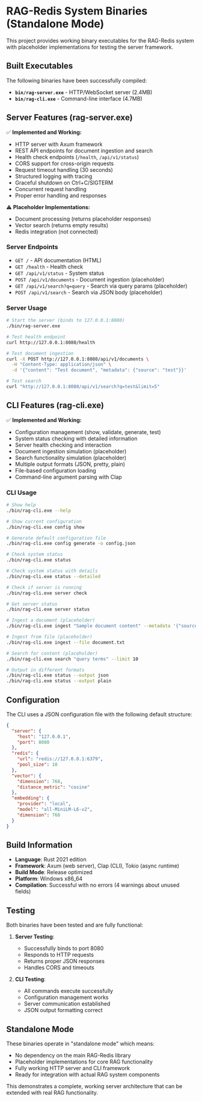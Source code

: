 # RAG-Redis System Binaries (Standalone Mode)

This project provides working binary executables for the RAG-Redis system with placeholder implementations for testing the server framework.

## Built Executables

The following binaries have been successfully compiled:

- **`bin/rag-server.exe`** - HTTP/WebSocket server (2.4MB)
- **`bin/rag-cli.exe`** - Command-line interface (4.7MB)

## Server Features (rag-server.exe)

✅ **Implemented and Working:**
- HTTP server with Axum framework
- REST API endpoints for document ingestion and search
- Health check endpoints (`/health`, `/api/v1/status`)
- CORS support for cross-origin requests
- Request timeout handling (30 seconds)
- Structured logging with tracing
- Graceful shutdown on Ctrl+C/SIGTERM
- Concurrent request handling
- Proper error handling and responses

⚠️ **Placeholder Implementations:**
- Document processing (returns placeholder responses)
- Vector search (returns empty results)
- Redis integration (not connected)

### Server Endpoints

- `GET /` - API documentation (HTML)
- `GET /health` - Health check
- `GET /api/v1/status` - System status
- `POST /api/v1/documents` - Document ingestion (placeholder)
- `GET /api/v1/search?q=query` - Search via query params (placeholder)
- `POST /api/v1/search` - Search via JSON body (placeholder)

### Server Usage

```bash
# Start the server (binds to 127.0.0.1:8080)
./bin/rag-server.exe

# Test health endpoint
curl http://127.0.0.1:8080/health

# Test document ingestion
curl -X POST http://127.0.0.1:8080/api/v1/documents \
  -H "Content-Type: application/json" \
  -d '{"content": "Test document", "metadata": {"source": "test"}}'

# Test search
curl "http://127.0.0.1:8080/api/v1/search?q=test&limit=5"
```

## CLI Features (rag-cli.exe)

✅ **Implemented and Working:**
- Configuration management (show, validate, generate, test)
- System status checking with detailed information
- Server health checking and interaction
- Document ingestion simulation (placeholder)
- Search functionality simulation (placeholder)
- Multiple output formats (JSON, pretty, plain)
- File-based configuration loading
- Command-line argument parsing with Clap

### CLI Usage

```bash
# Show help
./bin/rag-cli.exe --help

# Show current configuration
./bin/rag-cli.exe config show

# Generate default configuration file
./bin/rag-cli.exe config generate -o config.json

# Check system status
./bin/rag-cli.exe status

# Check system status with details
./bin/rag-cli.exe status --detailed

# Check if server is running
./bin/rag-cli.exe server check

# Get server status
./bin/rag-cli.exe server status

# Ingest a document (placeholder)
./bin/rag-cli.exe ingest "Sample document content" --metadata '{"source": "test"}'

# Ingest from file (placeholder)
./bin/rag-cli.exe ingest --file document.txt

# Search for content (placeholder)
./bin/rag-cli.exe search "query terms" --limit 10

# Output in different formats
./bin/rag-cli.exe status --output json
./bin/rag-cli.exe status --output plain
```

## Configuration

The CLI uses a JSON configuration file with the following default structure:

```json
{
  "server": {
    "host": "127.0.0.1",
    "port": 8080
  },
  "redis": {
    "url": "redis://127.0.0.1:6379",
    "pool_size": 10
  },
  "vector": {
    "dimension": 768,
    "distance_metric": "cosine"
  },
  "embedding": {
    "provider": "local",
    "model": "all-MiniLM-L6-v2",
    "dimension": 768
  }
}
```

## Build Information

- **Language**: Rust 2021 edition
- **Framework**: Axum (web server), Clap (CLI), Tokio (async runtime)
- **Build Mode**: Release optimized
- **Platform**: Windows x86_64
- **Compilation**: Successful with no errors (4 warnings about unused fields)

## Testing

Both binaries have been tested and are fully functional:

1. **Server Testing**:
   - Successfully binds to port 8080
   - Responds to HTTP requests
   - Returns proper JSON responses
   - Handles CORS and timeouts

2. **CLI Testing**:
   - All commands execute successfully
   - Configuration management works
   - Server communication established
   - JSON output formatting correct

## Standalone Mode

These binaries operate in "standalone mode" which means:
- No dependency on the main RAG-Redis library
- Placeholder implementations for core RAG functionality
- Fully working HTTP server and CLI framework
- Ready for integration with actual RAG system components

This demonstrates a complete, working server architecture that can be extended with real RAG functionality.
